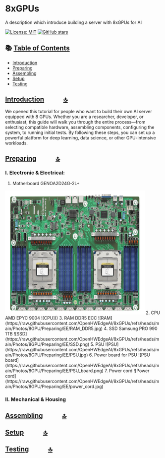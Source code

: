 # 8xGPUs
A description which introduce building a server with 8xGPUs for AI 

[![License: MIT](https://img.shields.io/badge/License-MIT-yellow.svg)](LICENSE)
[![GitHub stars](https://img.shields.io/github/stars/OpenHWEdgeAI/8xGPUs)](https://github.com/OpenHWEdgeAI/8xGPUs/stargazers)

## 📚 [Table of Contents](#-table-of-contents)
- [Introduction](#-introduction)
- [Preparing](#-preparing)
- [Assembling](#-assembling)
- [Setup](#-setup)
- [Testing](#-testing)

## [Introduction](#-introduction) &ensp; &ensp; &ensp; &ensp;[🔝](#-table-of-contents)

We opened this tutorial for people who want to build their own AI server equipped with 8 GPUs. Whether you are a researcher, developer, or enthusiast, this guide will walk you through the entire process—from selecting compatible hardware, assembling components, configuring the system, to running initial tests. By following these steps, you can set up a powerful platform for deep learning, data science, or other GPU-intensive workloads.

## [Preparing](#-preparing) &ensp; &ensp; &ensp; &ensp;[🔝](#-table-of-contents)

### I. Electronic & Electrical:
1. Motherboard GENOA2D24G-2L+
<!-- ![Motherboard](https://raw.githubusercontent.com/OpenHWEdgeAI/8xGPUs/refs/heads/main/Photos/8GPU/Preparing/EE/MB_GENOA2D24G-2L%2B-1(L).jpg) -->
<img src="Photos/8GPU/Preparing/EE/MB_GENOA2D24G-2L%2B-1(L).jpg" width=450 height=400>
2. CPU AMD EPYC 9004
![CPU]()
3. RAM DDR5 ECC
![RAM](https://raw.githubusercontent.com/OpenHWEdgeAI/8xGPUs/refs/heads/main/Photos/8GPU/Preparing/EE/RAM_DDR5.jpg)
4. SSD Samsung PRO 990 1TB
![SSD](https://raw.githubusercontent.com/OpenHWEdgeAI/8xGPUs/refs/heads/main/Photos/8GPU/Preparing/EE/SSD.png)
5. PSU
![PSU](https://raw.githubusercontent.com/OpenHWEdgeAI/8xGPUs/refs/heads/main/Photos/8GPU/Preparing/EE/PSU.jpg) 
6. Power board for PSU
![PSU board](https://raw.githubusercontent.com/OpenHWEdgeAI/8xGPUs/refs/heads/main/Photos/8GPU/Preparing/EE/PSU_board.png)
7. Power cord
![Power cord](https://raw.githubusercontent.com/OpenHWEdgeAI/8xGPUs/refs/heads/main/Photos/8GPU/Preparing/EE/power_cord.jpg)

### II. Mechanical & Housing




## [Assembling](#-assembling) &ensp; &ensp; &ensp; &ensp;[🔝](#-table-of-contents)

## [Setup](#-setup) &ensp; &ensp; &ensp; &ensp;[🔝](#-table-of-contents)

## [Testing](#-testing) &ensp; &ensp; &ensp; &ensp;[🔝](#-table-of-contents)
